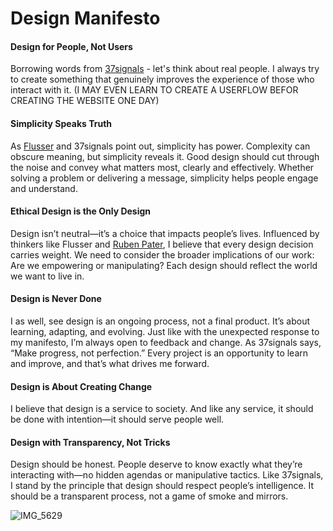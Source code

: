 # Design Manifesto

#### Design for People, Not Users
Borrowing words from [37signals](https://37signals.com) - let's think about real people. I always try to create something that genuinely improves the experience of those who interact with it. (I MAY EVEN LEARN TO CREATE A USERFLOW BEFOR CREATING THE WEBSITE ONE DAY)

#### Simplicity Speaks Truth
As [Flusser](http://thepoliticsofdesign.com](https://seansturm.wordpress.com/2009/10/03/about-the-word-design-by-vilem-flusser/)) and 37signals point out, simplicity has power. Complexity can obscure meaning, but simplicity reveals it. Good design should cut through the noise and convey what matters most, clearly and effectively. Whether solving a problem or delivering a message, simplicity helps people engage and understand.

#### Ethical Design is the Only Design
Design isn’t neutral—it’s a choice that impacts people’s lives. Influenced by thinkers like Flusser and [Ruben Pater](http://thepoliticsofdesign.com), I believe that every design decision carries weight. We need to consider the broader implications of our work: Are we empowering or manipulating? Each design should reflect the world we want to live in.

#### Design is Never Done
I as well, see design is an ongoing process, not a final product. It’s about learning, adapting, and evolving. Just like with the unexpected response to my manifesto, I’m always open to feedback and change. As 37signals says, “Make progress, not perfection.” Every project is an opportunity to learn and improve, and that’s what drives me forward.

#### Design is About Creating Change
I believe that design is a service to society. And like any service, it should be done with intention—it should serve people well.

#### Design with Transparency, Not Tricks
Design should be honest. People deserve to know exactly what they’re interacting with—no hidden agendas or manipulative tactics. Like 37signals, I stand by the principle that design should respect people’s intelligence. It should be a transparent process, not a game of smoke and mirrors.



![IMG_5629](https://github.com/user-attachments/assets/23a6298c-7ce9-411c-beb9-d01b68d9b2ee)
